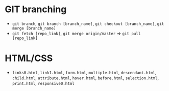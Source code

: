 # GIT branching
- `git branch`, `git branch [branch_name]`, `git checkout [branch_name]`, `git merge [branch_name]`
- `git fetch [repo_link]`, `git merge origin/master` => `git pull [repo_link]`
# HTML/CSS
- `links0.html`, `link1.html`, `form.html`, `multiple.html`, `descendant.html`, `child.html`, `attribute.html`, `hover.html`, `before.html`, `selection.html`, `print.html`, `responsive0.html`